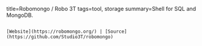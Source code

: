 title=Robomongo / Robo 3T
tags=tool, storage
summary=Shell for SQL and MongoDB.
~~~~~~

[Website](https://robomongo.org/) | [Source](https://github.com/Studio3T/robomongo)

